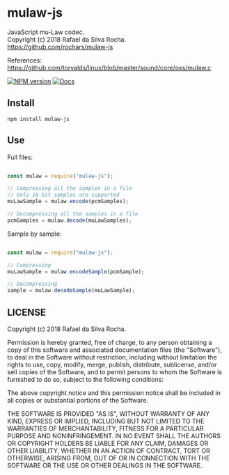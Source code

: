 # mulaw-js
JavaScript mu-Law codec.  
Copyright (c) 2018 Rafael da Silva Rocha.  
https://github.com/rochars/mulaw-js

References:  
https://github.com/torvalds/linux/blob/master/sound/core/oss/mulaw.c

[![NPM version](https://img.shields.io/npm/v/mulaw-js.svg?style=for-the-badge)](https://www.npmjs.com/package/mulaw-js) [![Docs](https://img.shields.io/badge/docs-online-blue.svg?style=for-the-badge)](https://rochars.github.io/mulaw-js/index.html)

## Install
```
npm install mulaw-js
```

## Use

Full files:
```javascript

const mulaw = require("mulaw-js");

// Compressing all the samples in a file
// Only 16-bit samples are supported
muLawSample = mulaw.encode(pcmSamples);

// Decompressing all the samples in a file
pcmSamples = mulaw.decode(muLawSamples);
```

Sample by sample:
```javascript

const mulaw = require("mulaw-js");

// Compressing
muLawSample = mulaw.encodeSample(pcmSample);

// Decompressing
sample = mulaw.decodeSample(muLawSample);
```

## LICENSE
Copyright (c) 2018 Rafael da Silva Rocha.

Permission is hereby granted, free of charge, to any person obtaining
a copy of this software and associated documentation files (the
"Software"), to deal in the Software without restriction, including
without limitation the rights to use, copy, modify, merge, publish,
distribute, sublicense, and/or sell copies of the Software, and to
permit persons to whom the Software is furnished to do so, subject to
the following conditions:

The above copyright notice and this permission notice shall be
included in all copies or substantial portions of the Software.

THE SOFTWARE IS PROVIDED "AS IS", WITHOUT WARRANTY OF ANY KIND,
EXPRESS OR IMPLIED, INCLUDING BUT NOT LIMITED TO THE WARRANTIES OF
MERCHANTABILITY, FITNESS FOR A PARTICULAR PURPOSE AND
NONINFRINGEMENT. IN NO EVENT SHALL THE AUTHORS OR COPYRIGHT HOLDERS BE
LIABLE FOR ANY CLAIM, DAMAGES OR OTHER LIABILITY, WHETHER IN AN ACTION
OF CONTRACT, TORT OR OTHERWISE, ARISING FROM, OUT OF OR IN CONNECTION
WITH THE SOFTWARE OR THE USE OR OTHER DEALINGS IN THE SOFTWARE.
